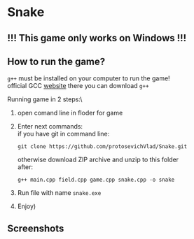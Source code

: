 # Snake

## !!! This game only works on Windows !!!

## How to run the game?

`g++` must be installed on your computer to run the game! \
official GCC [website](https://gcc.gnu.org/)  there you can download `g++`

Running game in 2 steps:\
1. open comand line in floder for game
2. Enter next commands:\
if you have git in command line:
    ```
    git clone https://github.com/protosevichVlad/Snake.git
    ```
    otherwise download ZIP archive and unzip to this folder\
    after:
    ```
    g++ main.cpp field.cpp game.cpp snake.cpp -o snake
    ```

3. Run file with name `snake.exe`
4. Enjoy)

## Screenshots




